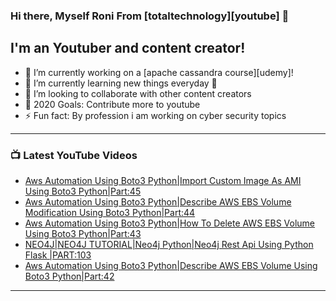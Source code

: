 ### Hi there, Myself Roni From [totaltechnology][youtube] 👋

## I'm an Youtuber and content creator!
- 🔭 I’m currently working on a [apache cassandra course][udemy]!
- 🌱 I’m currently learning new things everyday 🤣
- 👯 I’m looking to collaborate with other content creators
- 🥅 2020 Goals: Contribute more to youtube
- ⚡ Fun fact: By profession i am working on cyber security topics



---

### 📺 Latest YouTube Videos
<!-- YOUTUBE:START -->
- [Aws Automation Using Boto3 Python|Import Custom Image As AMI Using  Boto3 Python|Part:45](https://www.youtube.com/watch?v=MRl4rKwVrec)
- [Aws Automation Using Boto3 Python|Describe AWS EBS Volume Modification Using Boto3 Python|Part:44](https://www.youtube.com/watch?v=f4U4FVVRLRE)
- [Aws Automation Using Boto3 Python|How To Delete AWS EBS Volume Using Boto3 Python|Part:43](https://www.youtube.com/watch?v=N7PPJQWAQNw)
- [NEO4J|NEO4J TUTORIAL|Neo4j Python|Neo4j Rest Api Using Python Flask |PART:103](https://www.youtube.com/watch?v=5_14rZceISE)
- [Aws Automation Using Boto3 Python|Describe AWS EBS Volume Using Boto3 Python|Part:42](https://www.youtube.com/watch?v=1pN5Z0-Ap_w)
<!-- YOUTUBE:END -->

---



